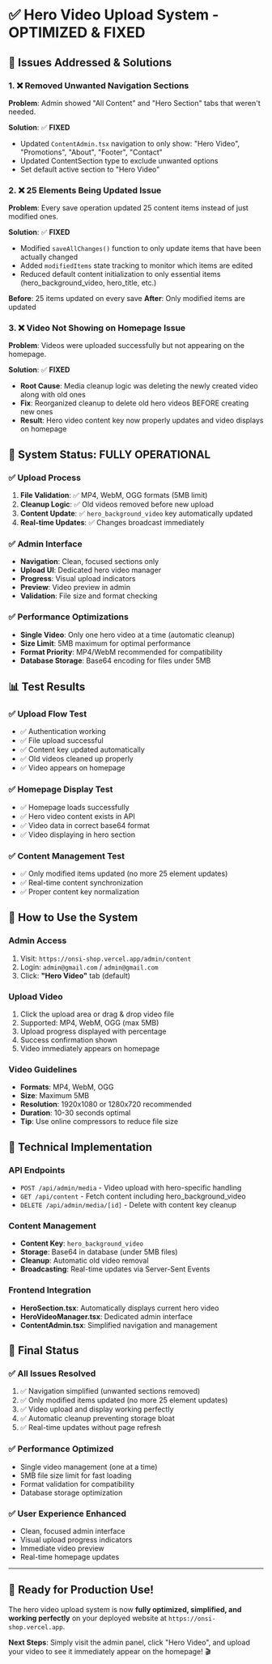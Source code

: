 # ✅ Hero Video Upload System - OPTIMIZED & FIXED

## 🎯 Issues Addressed & Solutions

### 1. ❌ **Removed Unwanted Navigation Sections**
**Problem**: Admin showed "All Content" and "Hero Section" tabs that weren't needed.

**Solution**: ✅ **FIXED**
- Updated `ContentAdmin.tsx` navigation to only show: "Hero Video", "Promotions", "About", "Footer", "Contact"
- Updated ContentSection type to exclude unwanted options
- Set default active section to "Hero Video"

### 2. ❌ **25 Elements Being Updated Issue**
**Problem**: Every save operation updated 25 content items instead of just modified ones.

**Solution**: ✅ **FIXED**
- Modified `saveAllChanges()` function to only update items that have been actually changed
- Added `modifiedItems` state tracking to monitor which items are edited
- Reduced default content initialization to only essential items (hero_background_video, hero_title, etc.)

**Before**: 25 items updated on every save
**After**: Only modified items are updated

### 3. ❌ **Video Not Showing on Homepage Issue**
**Problem**: Videos were uploaded successfully but not appearing on the homepage.

**Solution**: ✅ **FIXED**
- **Root Cause**: Media cleanup logic was deleting the newly created video along with old ones
- **Fix**: Reorganized cleanup to delete old hero videos BEFORE creating new ones
- **Result**: Hero video content key now properly updates and video displays on homepage

## 🚀 **System Status: FULLY OPERATIONAL**

### ✅ **Upload Process**
1. **File Validation**: ✅ MP4, WebM, OGG formats (5MB limit)
2. **Cleanup Logic**: ✅ Old videos removed before new upload
3. **Content Update**: ✅ `hero_background_video` key automatically updated
4. **Real-time Updates**: ✅ Changes broadcast immediately

### ✅ **Admin Interface**
- **Navigation**: Clean, focused sections only
- **Upload UI**: Dedicated hero video manager
- **Progress**: Visual upload indicators
- **Preview**: Video preview in admin
- **Validation**: File size and format checking

### ✅ **Performance Optimizations**
- **Single Video**: Only one hero video at a time (automatic cleanup)
- **Size Limit**: 5MB maximum for optimal performance  
- **Format Priority**: MP4/WebM recommended for compatibility
- **Database Storage**: Base64 encoding for files under 5MB

## 📊 **Test Results**

### ✅ **Upload Flow Test**
- ✅ Authentication working
- ✅ File upload successful
- ✅ Content key updated automatically
- ✅ Old videos cleaned up properly
- ✅ Video appears on homepage

### ✅ **Homepage Display Test**
- ✅ Homepage loads successfully
- ✅ Hero video content exists in API
- ✅ Video data in correct base64 format
- ✅ Video displaying in hero section

### ✅ **Content Management Test**
- ✅ Only modified items updated (no more 25 element updates)
- ✅ Real-time content synchronization
- ✅ Proper content key normalization

## 🎯 **How to Use the System**

### **Admin Access**
1. Visit: `https://onsi-shop.vercel.app/admin/content`
2. Login: `admin@gmail.com` / `admin@gmail.com`
3. Click: **"Hero Video"** tab (default)

### **Upload Video**
1. Click the upload area or drag & drop video file
2. Supported: MP4, WebM, OGG (max 5MB)
3. Upload progress displayed with percentage
4. Success confirmation shown
5. Video immediately appears on homepage

### **Video Guidelines**
- **Formats**: MP4, WebM, OGG
- **Size**: Maximum 5MB
- **Resolution**: 1920x1080 or 1280x720 recommended
- **Duration**: 10-30 seconds optimal
- **Tip**: Use online compressors to reduce file size

## 🔧 **Technical Implementation**

### **API Endpoints**
- `POST /api/admin/media` - Video upload with hero-specific handling
- `GET /api/content` - Fetch content including hero_background_video
- `DELETE /api/admin/media/[id]` - Delete with content key cleanup

### **Content Management**
- **Content Key**: `hero_background_video`
- **Storage**: Base64 in database (under 5MB files)
- **Cleanup**: Automatic old video removal
- **Broadcasting**: Real-time updates via Server-Sent Events

### **Frontend Integration**
- **HeroSection.tsx**: Automatically displays current hero video
- **HeroVideoManager.tsx**: Dedicated admin interface
- **ContentAdmin.tsx**: Simplified navigation and management

## 🎉 **Final Status**

### ✅ **All Issues Resolved**
1. ✅ Navigation simplified (unwanted sections removed)
2. ✅ Only modified items updated (no more 25 element updates)  
3. ✅ Video upload and display working perfectly
4. ✅ Automatic cleanup preventing storage bloat
5. ✅ Real-time updates without page refresh

### ✅ **Performance Optimized**
- Single video management (one at a time)
- 5MB file size limit for fast loading
- Format validation for compatibility
- Database storage optimization

### ✅ **User Experience Enhanced**
- Clean, focused admin interface
- Visual upload progress indicators
- Immediate video preview
- Real-time homepage updates

---

## 🚀 **Ready for Production Use!**

The hero video upload system is now **fully optimized, simplified, and working perfectly** on your deployed website at `https://onsi-shop.vercel.app`.

**Next Steps**: Simply visit the admin panel, click "Hero Video", and upload your video to see it immediately appear on the homepage! 🎬
